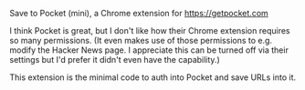Save to Pocket (mini), a Chrome extension for https://getpocket.com

I think Pocket is great, but I don't like how their Chrome extension
requires so many permissions.  (It even makes use of those permissions
to e.g. modify the Hacker News page.  I appreciate this can be turned
off via their settings but I'd prefer it didn't even have the
capability.)

This extension is the minimal code to auth into Pocket and save URLs
into it.
